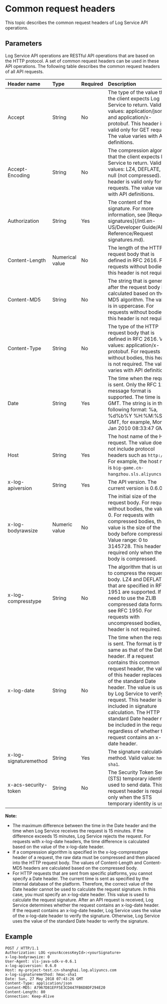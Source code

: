 # Common request headers

This topic describes the common request headers of Log Service API operations.

## Parameters

Log Service API operations are RESTful API operations that are based on the HTTP protocol. A set of common request headers can be used in these API operations. The following table describes the common request headers of all API requests.

|Header name|Type|Required|Description|
|:----------|:---|--------|:----------|
|Accept|String|No|The type of the value that the client expects Log Service to return. Valid values: application/json and application/x-protobuf. This header is valid only for GET requests. The value varies with API definitions.|
|Accept-Encoding|String|No|The compression algorithm that the client expects Log Service to return. Valid values: LZ4, DEFLATE, and null \(not compressed\). The header is valid only for GET requests. The value varies with API definitions.|
|Authorization|String|Yes|The content of the signature. For more information, see [Request signatures](/intl.en-US/Developer Guide/API Reference/Request signatures.md).|
|Content-Length|Numerical value|No|The length of the HTTP request body that is defined in RFC 2616. For requests without bodies, this header is not required.|
|Content-MD5|String|No|The string that is generated after the request body is calculated based on the MD5 algorithm. The value is in uppercase. For requests without bodies, this header is not required.|
|Content-Type|String|No|The type of the HTTP request body that is defined in RFC 2616. Valid values: application/x-protobuf. For requests without bodies, this header is not required. The value varies with API definitions.|
|Date|String|Yes|The time when the request is sent. Only the RFC 1123 message format is supported. The time is in GMT. The string is in the following format: %a, %d%b%Y %H:%M:%S GMT, for example, Mon, 3 Jan 2010 08:33:47 GMT.|
|Host|String|Yes|The host name of the HTTP request. The value does not include protocol headers such as `http://`. For example, the host name is `big-game.cn-hangzhou.sls.aliyuncs.com`.|
|x-log-apiversion|String|Yes|The API version. The current version is 0.6.0.|
|x-log-bodyrawsize|Numeric value|No|The initial size of the request body. For requests without bodies, the value is 0. For requests with compressed bodies, the value is the size of the body before compression. Value range: 0 to 3145728. This header is required only when the body is compressed.|
|x-log-compresstype|String|No|The algorithm that is used to compress the request body. LZ4 and DEFLATE that are specified in RFC 1951 are supported. If you need to use the ZLIB compressed data format, see RFC 1950. For requests with uncompressed bodies, this header is not required.|
|x-log-date|String|No|The time when the request is sent. The format is the same as that of the Date header. If a request contains this common request header, the value of this header replaces that of the standard Date header. The value is used by Log Service to verify the request. This header is not included in signature calculation. The HTTP standard Date header must be included in the request regardless of whether the request contains an x-log-date header.|
|x-log-signaturemethod|String|Yes|The signature calculation method. Valid value: `hmac-sha1`.|
|x-acs-security-token|String|No|The Security Token Service \(STS\) temporary identity is used to send data. This request header is required only when the STS temporary identity is used.|

**Note:**

-   The maximum difference between the time in the Date header and the time when Log Service receives the request is 15 minutes. If the difference exceeds 15 minutes, Log Service rejects the request. For requests with x-log-date headers, the time difference is calculated based on the value of the x-log-date header.
-   If a compression algorithm is specified in the x-log-compresstype header of a request, the raw data must be compressed and then placed into the HTTP request body. The values of Content-Length and Content-MD5 headers are calculated based on the compressed body.
-   For HTTP requests that are sent from specific platforms, you cannot specify a Date header. The current time is sent as specified by the internal database of the platform. Therefore, the correct value of the Date header cannot be used to calculate the request signature. In this case, you must specify an x-log-date header. This value is used to calculate the request signature. After an API request is received, Log Service determines whether the request contains an x-log-date header. If the request contains an x-log-date header, Log Service uses the value of the x-log-date header to verify the signature. Otherwise, Log Service uses the value of the standard Date header to verify the signature.

## Example

```
POST / HTTP/1.1
Authorization: LOG <yourAccessKeyId>:<yourSignature>
x-log-bodyrawsize: 0
User-Agent: sls-java-sdk-v-0.6.1
x-log-apiversion: 0.6.0
Host: my-project-test.cn-shanghai.log.aliyuncs.com
x-log-signaturemethod: hmac-sha1
Date: Sun, 27 May 2018 07:43:26 GMT
Content-Type: application/json
Content-MD5: A7967D81EFF5E3CD447FB6D8DF294E20
Content-Length: 80
Connection: Keep-Alive
```

